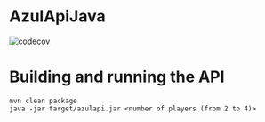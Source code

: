# AzulApiJava

[![codecov](https://codecov.io/gh/AzulImplementation/AzulApiJava/branch/main/graph/badge.svg)](https://codecov.io/gh/AzulImplementation/AzulApiJava)

# Building and running the API

```
mvn clean package
java -jar target/azulapi.jar <number of players (from 2 to 4)>
```